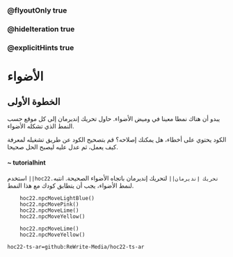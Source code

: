 ### @flyoutOnly true
### @hideIteration true
### @explicitHints true


# الأضواء

## الخطوة الأولى
يبدو أن هناك نمطا معينا في وميض الأضواء. حاول تحريك إنديرمان إلى كل موقع حسب النمط الذي تشكله الأضواء.

الكود يحتوي على أخطاء، هل يمكنك إصلاحه؟ قم بتصحيح الكود عن طريق تشغيله لمعرفة كيف يعمل، ثم عدل عليه ليصبح الحل صحيحا.

#### ~ tutorialhint  
استخدم ``||hoc22.تحريك إنديرمان||`` لتحريك إنديرمان باتجاه الأضواء الصحيحة. انتبه لنمط الأضواء، يجب أن يتطابق كودك مع هذا النمط.



```ghost
    hoc22.npcMoveLightBlue()
    hoc22.npcMovePink()
    hoc22.npcMoveLime()
    hoc22.npcMoveYellow()
```
```template
    hoc22.npcMoveLime() 
    hoc22.npcMoveYellow()
```
```package
hoc22-ts-ar=github:ReWrite-Media/hoc22-ts-ar
```